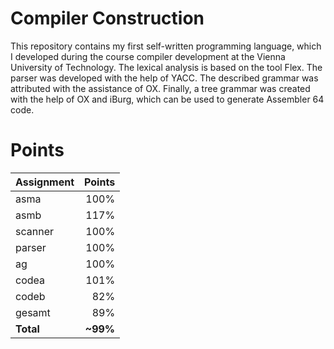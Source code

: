 # Compiler Construction

This repository contains my first self-written programming language, which I developed during the course compiler development at the Vienna University of Technology. The lexical analysis is based on the tool Flex. The parser was developed with the help of YACC. The described grammar was attributed with the assistance of OX. Finally, a tree grammar was created with the help of OX and iBurg, which can be used to generate Assembler 64 code.

# Points

| Assignment | Points |
|:-----------|-------:|
| asma       |   100% |
| asmb       |   117% |
| scanner    |   100% |
| parser     |   100% |
| ag         |   100% |
| codea      |   101% |
| codeb      |    82% |
| gesamt     |    89% |
| **Total**  | **~99%** |
